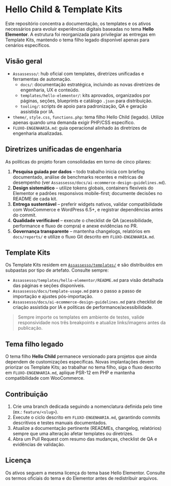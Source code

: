 # Hello Child & Template Kits

Este repositório concentra a documentação, os templates e os ativos necessários para evoluir experiências digitais baseadas no tema **Hello Elementor**. A estrutura foi reorganizada para privilegiar as entregas em Template Kits, mantendo o tema filho legado disponível apenas para cenários específicos.

## Visão geral

- `Assassesso/`: hub oficial com templates, diretrizes unificadas e ferramentas de automação.
  - `docs/`: documentação estratégica, incluindo as novas diretrizes de engenharia, UX e conteúdo.
  - `templates/hello-elementor/`: kits aprovados, organizados por páginas, seções, blueprints e catálogo `.json` para distribuição.
  - `tooling/`: scripts de apoio para padronização, QA e geração assistida por IA.
- `theme/`, `style.css`, `functions.php`: tema filho Hello Child (legado). Utilize apenas quando uma demanda exigir PHP/CSS específico.
- `FLUXO-ENGENHARIA.md`: guia operacional alinhado às diretrizes de engenharia atualizadas.

## Diretrizes unificadas de engenharia

As políticas do projeto foram consolidadas em torno de cinco pilares:

1. **Pesquisa guiada por dados** – todo trabalho inicia com briefing documentado, análise de benchmarks recentes e métricas de desempenho (ver `Assassesso/docs/ai-ecommerce-design-guidelines.md`).
2. **Design sistemático** – utilize tokens globais, containers flexíveis do Elementor e padrões responsivos mobile-first; documente decisões no README de cada kit.
3. **Entrega sustentável** – preferir widgets nativos, validar compatibilidade com WooCommerce e WordPress 6.5+, e registrar dependências antes do commit.
4. **Qualidade verificável** – execute o checklist de QA (acessibilidade, performance e fluxo de compra) e anexe evidências no PR.
5. **Governança transparente** – mantenha changelogs, relatórios em `docs/reports/` e utilize o fluxo Git descrito em `FLUXO-ENGENHARIA.md`.

## Template Kits

Os Template Kits residem em [`Assassesso/templates/`](Assassesso/templates/README.md) e são distribuídos em subpastas por tipo de artefato. Consulte sempre:

- `Assassesso/templates/hello-elementor/README.md` para visão detalhada das páginas e seções disponíveis.
- `Assassesso/docs/template-usage.md` para o passo a passo de importação e ajustes pós-importação.
- `Assassesso/docs/ai-ecommerce-design-guidelines.md` para checklist de criação assistida por IA e políticas de performance/acessibilidade.

> Sempre importe os templates em ambiente de testes, valide responsividade nos três breakpoints e atualize links/imagens antes da publicação.

## Tema filho legado

O tema filho **Hello Child** permanece versionado para projetos que ainda dependem de customizações específicas. Novas implantações devem priorizar os Template Kits; ao trabalhar no tema filho, siga o fluxo descrito em `FLUXO-ENGENHARIA.md`, aplique PSR-12 em PHP e mantenha compatibilidade com WooCommerce.

## Contribuição

1. Crie uma branch dedicada seguindo a nomenclatura definida pelo time (ex.: `feature/<slug>`).
2. Execute o ciclo descrito em `FLUXO-ENGENHARIA.md`, garantindo commits descritivos e testes manuais documentados.
3. Atualize a documentação pertinente (READMEs, changelog, relatórios) sempre que uma alteração afetar templates ou diretrizes.
4. Abra um Pull Request com resumo das mudanças, checklist de QA e evidências de validação.

## Licença

Os ativos seguem a mesma licença do tema base Hello Elementor. Consulte os termos oficiais do tema e do Elementor antes de redistribuir arquivos.
